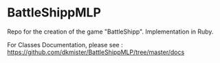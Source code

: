 # BattleShippMLP
Repo for the creation of the game "BattleShipp". Implementation in Ruby.

For Classes Documentation, please see : <https://github.com/dkmister/BattleShippMLP/tree/master/docs>
